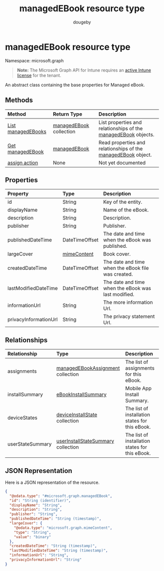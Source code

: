 ﻿---
title: "managedEBook resource type"
description: "An abstract class containing the base properties for Managed eBook."
author: "dougeby"
localization_priority: Normal
ms.prod: "intune"
doc_type: resourcePageType
---

# managedEBook resource type

Namespace: microsoft.graph

> **Note:** The Microsoft Graph API for Intune requires an [active Intune license](https://go.microsoft.com/fwlink/?linkid=839381) for the tenant.

An abstract class containing the base properties for Managed eBook.

## Methods

| Method                                                         | Return Type                                                          | Description                                                                                                 |
| :------------------------------------------------------------- | :------------------------------------------------------------------- | :---------------------------------------------------------------------------------------------------------- |
| [List managedEBooks](../api/intune-books-managedebook-list.md) | [managedEBook](../resources/intune-books-managedebook.md) collection | List properties and relationships of the [managedEBook](../resources/intune-books-managedebook.md) objects. |
| [Get managedEBook](../api/intune-books-managedebook-get.md)    | [managedEBook](../resources/intune-books-managedebook.md)            | Read properties and relationships of the [managedEBook](../resources/intune-books-managedebook.md) object.  |
| [assign action](../api/intune-books-managedebook-assign.md)    | None                                                                 | Not yet documented                                                                                          |

## Properties

| Property              | Type                                                     | Description                                         |
| :-------------------- | :------------------------------------------------------- | :-------------------------------------------------- |
| id                    | String                                                   | Key of the entity.                                  |
| displayName           | String                                                   | Name of the eBook.                                  |
| description           | String                                                   | Description.                                        |
| publisher             | String                                                   | Publisher.                                          |
| publishedDateTime     | DateTimeOffset                                           | The date and time when the eBook was published.     |
| largeCover            | [mimeContent](../resources/intune-shared-mimecontent.md) | Book cover.                                         |
| createdDateTime       | DateTimeOffset                                           | The date and time when the eBook file was created.  |
| lastModifiedDateTime  | DateTimeOffset                                           | The date and time when the eBook was last modified. |
| informationUrl        | String                                                   | The more information Url.                           |
| privacyInformationUrl | String                                                   | The privacy statement Url.                          |

## Relationships

| Relationship     | Type                                                                                       | Description                                     |
| :--------------- | :----------------------------------------------------------------------------------------- | :---------------------------------------------- |
| assignments      | [managedEBookAssignment](../resources/intune-books-managedebookassignment.md) collection   | The list of assignments for this eBook.         |
| installSummary   | [eBookInstallSummary](../resources/intune-books-ebookinstallsummary.md)                    | Mobile App Install Summary.                     |
| deviceStates     | [deviceInstallState](../resources/intune-books-deviceinstallstate.md) collection           | The list of installation states for this eBook. |
| userStateSummary | [userInstallStateSummary](../resources/intune-books-userinstallstatesummary.md) collection | The list of installation states for this eBook. |

## JSON Representation

Here is a JSON representation of the resource.

<!-- {
  "blockType": "resource",
  "keyProperty": "id",
  "@odata.type": "microsoft.graph.managedEBook"
}
-->

```json
{
  "@odata.type": "#microsoft.graph.managedEBook",
  "id": "String (identifier)",
  "displayName": "String",
  "description": "String",
  "publisher": "String",
  "publishedDateTime": "String (timestamp)",
  "largeCover": {
    "@odata.type": "microsoft.graph.mimeContent",
    "type": "String",
    "value": "binary"
  },
  "createdDateTime": "String (timestamp)",
  "lastModifiedDateTime": "String (timestamp)",
  "informationUrl": "String",
  "privacyInformationUrl": "String"
}
```
